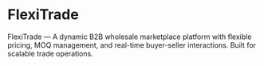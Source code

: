 # FlexiTrade
FlexiTrade — A dynamic B2B wholesale marketplace platform with flexible pricing, MOQ management, and real-time buyer-seller interactions. Built for scalable trade operations.
